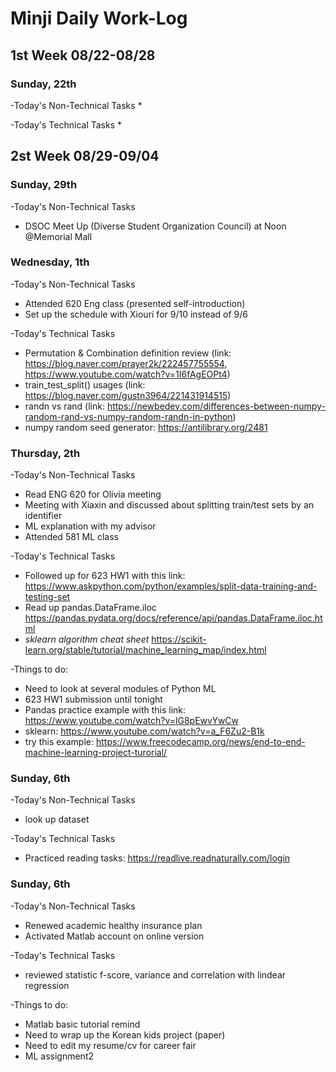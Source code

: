 # Minji Daily Work-Log

## 1st Week 08/22-08/28

### Sunday, 22th
-Today's Non-Technical Tasks
* 

-Today's Technical Tasks
*

## 2st Week 08/29-09/04

### Sunday, 29th
-Today's Non-Technical Tasks
* DSOC Meet Up (Diverse Student Organization Council) at Noon @Memorial Mall


### Wednesday, 1th
-Today's Non-Technical Tasks
* Attended 620 Eng class (presented self-introduction)
* Set up the schedule with Xiouri for 9/10 instead of 9/6

-Today's Technical Tasks
* Permutation & Combination definition review (link: https://blog.naver.com/prayer2k/222457755554, https://www.youtube.com/watch?v=1I6fAgEOPt4)
* train_test_split() usages (link: https://blog.naver.com/gustn3964/221431914515)
* randn vs rand (link: https://newbedev.com/differences-between-numpy-random-rand-vs-numpy-random-randn-in-python)
* numpy random seed generator: https://antilibrary.org/2481

### Thursday, 2th
-Today's Non-Technical Tasks
* Read ENG 620 for Olivia meeting
* Meeting with Xiaxin and discussed about splitting train/test sets by an identifier
* ML explanation with my advisor
* Attended 581 ML class

-Today's Technical Tasks
* Followed up for 623 HW1 with this link: https://www.askpython.com/python/examples/split-data-training-and-testing-set
* Read up pandas.DataFrame.iloc https://pandas.pydata.org/docs/reference/api/pandas.DataFrame.iloc.html
* *sklearn algorithm cheat sheet* https://scikit-learn.org/stable/tutorial/machine_learning_map/index.html

-Things to do:
* Need to look at several modules of Python ML
* 623 HW1 submission until tonight
* Pandas practice example with this link: https://www.youtube.com/watch?v=lG8pEwvYwCw
* sklearn: https://www.youtube.com/watch?v=a_F6Zu2-B1k
* try this example: https://www.freecodecamp.org/news/end-to-end-machine-learning-project-turorial/


### Sunday, 6th
-Today's Non-Technical Tasks
* look up dataset

-Today's Technical Tasks
* Practiced reading tasks: https://readlive.readnaturally.com/login


### Sunday, 6th
-Today's Non-Technical Tasks
* Renewed academic healthy insurance plan
* Activated Matlab account on online version

-Today's Technical Tasks
* reviewed statistic f-score, variance and correlation with lindear regression

-Things to do:
* Matlab basic tutorial remind
* Need to wrap up the Korean kids project (paper)
* Need to edit my resume/cv for career fair
* ML assignment2
